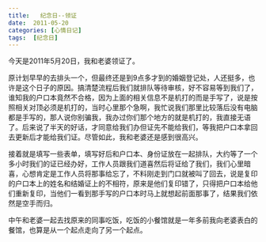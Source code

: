```yaml
---
title:   纪念日--领证
date:  2011-05-20
categories: [心情日记]
tags:  [纪念日]
---
```


今天是2011年5月20日，我和老婆领证了。

原计划早早的去排头一个，但最终还是到9点多才到的婚姻登记处，人还挺多，也许是这个日子的原因。搞清楚流程后我们就排队等待审核，好不容易等到我们了，谁知我的户口本竟然不合格，因为上面的相关信息不是机打的而是手写了，说是按照相关对顶必须是机打的，当时心里那个急啊，我忙说我们那里比较落后没有电脑都是手写的，那人说你别骗我，我办过你们那个地方的就是机打的，我直接无语了。后来说了半天的好话，才同意给我们办但证先不能给我们，等我把户口本拿回去更新后才能给我们证。尽管如此，我和老婆还是感到很高兴。
<!--more-->

接着就是填写一些表单，填写好后和户口本、身份证放在一起排队，大约等了一个多小时我们的证已经办好，工作人员跟我们道喜然后将证给了我们，我们心里暗喜，心想肯定是工作人员将那事给忘了，不料刚走到门口就被叫了回去，说是复印的户口本上的姓名和结婚证上的不相符，原来是他们复印错了，只得把户口本给他们重新复印，当他们一看到那手写的户口本时马上就想起前面那事了，结果我们依然是空手而归。

中午和老婆一起去找原来的同事吃饭，吃饭的小餐馆就是一年多前我向老婆表白的餐馆，也算是从一个起点走向了另一个起点。


